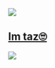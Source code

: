 <img align="center" src="https://cdn.discordapp.com/attachments/1137047995574145066/1160239290001932298/TAZ_BIO_SNIMKA_LOL.png" />

<h2>
  <a href="https://tazmyan.is-a.dev">Im taz🙄</a>
</h2>



<a href="https://discord.com/users/982624823039647744" target="_blank">
  <img src="https://dcbadge.vercel.app/api/shield/982624823039647744">
</a>
